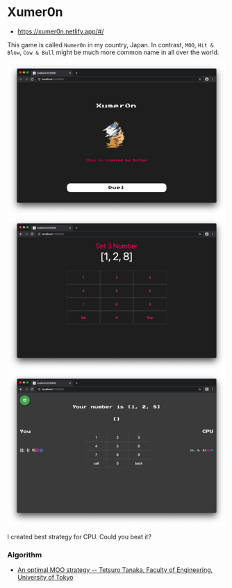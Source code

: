 # Xumer0n

- https://xumer0n.netlify.app/#/

This game is called `Numer0n` in my country, Japan.
In contrast, `MOO`, `Hit & Blow`, `Cow & Bull` might be much more common name in all over the world.

![a](./assets/a.png)
![b](./assets/b.png)
![c](./assets/c.png)


I created best strategy for CPU. Could you beat it?


### Algorithm

- [An optimal MOO strategy -- Tetsuro Tanaka, Faculty of Engineering, University of Tokyo](https://www.tanaka.ecc.u-tokyo.ac.jp/ktanaka/papers/gpw96.pdf)
